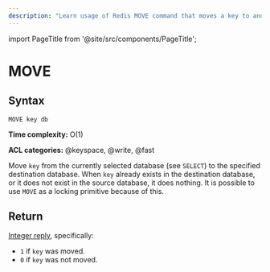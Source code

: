 ```yaml
---
description: "Learn usage of Redis MOVE command that moves a key to another database."
---
```


import PageTitle from '@site/src/components/PageTitle';

# MOVE

<PageTitle title="Redis MOVE Command (Documentation) | Dragonfly" />

## Syntax

    MOVE key db

**Time complexity:** O(1)

**ACL categories:** @keyspace, @write, @fast

Move `key` from the currently selected database (see `SELECT`) to the specified
destination database.
When `key` already exists in the destination database, or it does not exist in
the source database, it does nothing.
It is possible to use `MOVE` as a locking primitive because of this.

## Return

[Integer reply](https://redis.io/docs/latest/develop/reference/protocol-spec/#integers), specifically:

- `1` if `key` was moved.
- `0` if `key` was not moved.
